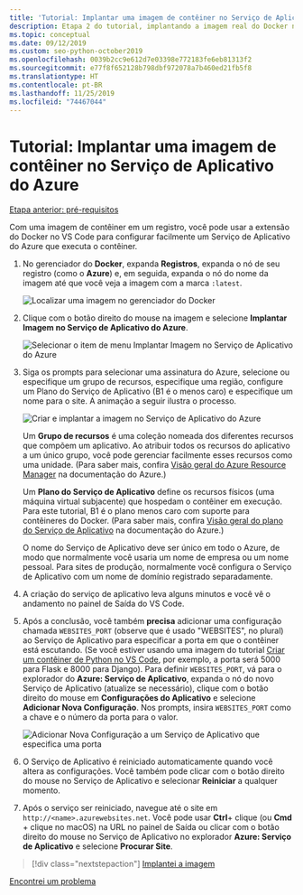 ```yaml
---
title: 'Tutorial: Implantar uma imagem de contêiner no Serviço de Aplicativo do Azure com o Visual Studio Code'
description: Etapa 2 do tutorial, implantando a imagem real do Docker no Serviço de Aplicativo do Azure de um registro de contêiner.
ms.topic: conceptual
ms.date: 09/12/2019
ms.custom: seo-python-october2019
ms.openlocfilehash: 0039b2cc9e612d7e03398e772183fe6eb81313f2
ms.sourcegitcommit: e77f8f652128b798dbf972078a7b460ed21fb5f8
ms.translationtype: HT
ms.contentlocale: pt-BR
ms.lasthandoff: 11/25/2019
ms.locfileid: "74467044"
---
```

# <a name="tutorial-deploy-a-container-image-to-azure-app-service"></a>Tutorial: Implantar uma imagem de contêiner no Serviço de Aplicativo do Azure

[Etapa anterior: pré-requisitos](tutorial-deploy-containers-01.md)

Com uma imagem de contêiner em um registro, você pode usar a extensão do Docker no VS Code para configurar facilmente um Serviço de Aplicativo do Azure que executa o contêiner.

1. No gerenciador do **Docker**, expanda **Registros**, expanda o nó de seu registro (como o **Azure**) e, em seguida, expanda o nó do nome da imagem até que você veja a imagem com a marca `:latest`.

    ![Localizar uma imagem no gerenciador do Docker](media/deploy-containers/find-image-to-deploy-in-docker-explorer.png)

1. Clique com o botão direito do mouse na imagem e selecione **Implantar Imagem no Serviço de Aplicativo do Azure**.

    ![Selecionar o item de menu Implantar Imagem no Serviço de Aplicativo do Azure](media/deploy-containers/deploy-image-to-azure-app-service-with-docker-explorer.png)

1. Siga os prompts para selecionar uma assinatura do Azure, selecione ou especifique um grupo de recursos, especifique uma região, configure um Plano do Serviço de Aplicativo (B1 é o menos caro) e especifique um nome para o site. A animação a seguir ilustra o processo.

    ![Criar e implantar a imagem no Serviço de Aplicativo do Azure](media/deploy-containers/deploy-image-to-azure-app-service.gif)

    Um **Grupo de recursos** é uma coleção nomeada dos diferentes recursos que compõem um aplicativo. Ao atribuir todos os recursos do aplicativo a um único grupo, você pode gerenciar facilmente esses recursos como uma unidade. (Para saber mais, confira [Visão geral do Azure Resource Manager](https://docs.microsoft.com/azure/azure-resource-manager/resource-group-overview) na documentação do Azure.)

    Um **Plano do Serviço de Aplicativo** define os recursos físicos (uma máquina virtual subjacente) que hospedam o contêiner em execução. Para este tutorial, B1 é o plano menos caro com suporte para contêineres do Docker. (Para saber mais, confira [Visão geral do plano do Serviço de Aplicativo](https://docs.microsoft.com/azure/app-service/azure-web-sites-web-hosting-plans-in-depth-overview) na documentação do Azure.)

    O nome do Serviço de Aplicativo deve ser único em todo o Azure, de modo que normalmente você usaria um nome de empresa ou um nome pessoal. Para sites de produção, normalmente você configura o Serviço de Aplicativo com um nome de domínio registrado separadamente.

1. A criação do serviço de aplicativo leva alguns minutos e você vê o andamento no painel de Saída do VS Code.

1. Após a conclusão, você também **precisa** adicionar uma configuração chamada `WEBSITES_PORT` (observe que é usado "WEBSITES", no plural) ao Serviço de Aplicativo para especificar a porta em que o contêiner está escutando. (Se você estiver usando uma imagem do tutorial [Criar um contêiner de Python no VS Code](https://code.visualstudio.com/docs/python/tutorial-create-container), por exemplo, a porta será 5000 para Flask e 8000 para Django). Para definir `WEBSITES_PORT`, vá para o explorador do **Azure: Serviço de Aplicativo**, expanda o nó do novo Serviço de Aplicativo (atualize se necessário), clique com o botão direito do mouse em **Configurações do Aplicativo** e selecione **Adicionar Nova Configuração**. Nos prompts, insira `WEBSITES_PORT` como a chave e o número da porta para o valor.

    ![Adicionar Nova Configuração a um Serviço de Aplicativo que especifica uma porta](media/deploy-containers/add-new-setting-in-app-service-settings-explorer.png)

1. O Serviço de Aplicativo é reiniciado automaticamente quando você altera as configurações. Você também pode clicar com o botão direito do mouse no Serviço de Aplicativo e selecionar **Reiniciar** a qualquer momento.

1. Após o serviço ser reiniciado, navegue até o site em `http://<name>.azurewebsites.net`. Você pode usar **Ctrl**+ clique (ou **Cmd** + clique no macOS) na URL no painel de Saída ou clicar com o botão direito do mouse no Serviço de Aplicativo no explorador **Azure: Serviço de Aplicativo** e selecione **Procurar Site**.

> [!div class="nextstepaction"]
> [Implantei a imagem](tutorial-deploy-containers-03.md)

[Encontrei um problema](https://www.research.net/r/PWZWZ52?tutorial=vscode-appservice-containers&step=02-deploy-container)
